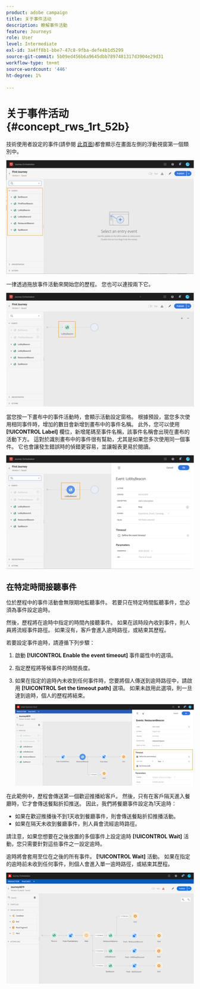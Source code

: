 ```yaml
---
product: adobe campaign
title: 关于事件活动
description: 瞭解事件活動
feature: Journeys
role: User
level: Intermediate
exl-id: 3a4ff8b1-bbe7-47c8-9fba-defe4b1d5299
source-git-commit: 5b09ed456b6a9645dbb7897481317d3904e29d31
workflow-type: tm+mt
source-wordcount: '446'
ht-degree: 1%

---
```


# 关于事件活动 {#concept_rws_1rt_52b}

技術使用者設定的事件(請參閱 [此頁面](../event/about-events.md))都會顯示在畫面左側的浮動視窗第一個類別中。

![](../assets/journey43.png)

一律透過拖放事件活動來開始您的歷程。 您也可以連按兩下它。

![](../assets/journey44.png)

當您按一下畫布中的事件活動時，會顯示活動設定窗格。 根據預設，當您多次使用相同事件時，增加的數目會新增到畫布中的事件名稱。 此外，您可以使用 **[!UICONTROL Label]** 欄位，新增尾碼至事件名稱，該事件名稱會出現在畫布的活動下方。 這對於識別畫布中的事件很有幫助，尤其是如果您多次使用同一個事件。 它也會讓發生錯誤時的偵錯更容易，並讓報表更易於閱讀。

![](../assets/journey33.png)

## 在特定時間接聽事件

位於歷程中的事件活動會無限期地監聽事件。 若要只在特定時間監聽事件，您必須為事件設定逾時。

然後，歷程將在逾時中指定的時間內接聽事件。 如果在該時段內收到事件，則人員將流經事件路徑。 如果沒有，客戶會進入逾時路徑，或結束其歷程。

若要設定事件逾時，請遵循下列步驟：

1. 啟動 **[!UICONTROL Enable the event timeout]** 事件屬性中的選項。

1. 指定歷程將等候事件的時間長度。

1. 如果在指定的逾時內未收到任何事件時，您要將個人傳送到逾時路徑中，請啟用 **[!UICONTROL Set the timeout path]** 選項。 如果未啟用此選項，則一旦達到逾時，個人的歷程將結束。

   ![](../assets/event-timeout.png)

在此範例中，歷程會傳送第一個歡迎推播給客戶。 然後，只有在客戶隔天進入餐廳時，它才會傳送餐點折扣推送。 因此，我們將餐廳事件設定為1天逾時：

* 如果在歡迎推播後不到1天收到餐廳事件，則會傳送餐點折扣推播活動。
* 如果在隔天未收到餐廳事件，則人員會流經逾時路徑。

請注意，如果您想要在之後放置的多個事件上設定逾時 **[!UICONTROL Wait]** 活動，您只需要針對這些事件之一設定逾時。

逾時將會套用至位在之後的所有事件。 **[!UICONTROL Wait]** 活動。 如果在指定的逾時前未收到任何事件，則個人會進入單一逾時路徑，或結束其歷程。

![](../assets/event-timeout-group.png)
